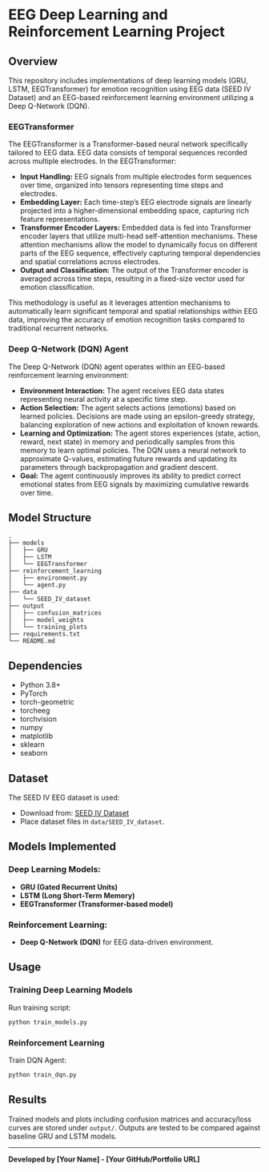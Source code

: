 # EEG Deep Learning and Reinforcement Learning Project

## Overview
This repository includes implementations of deep learning models (GRU, LSTM, EEGTransformer) for emotion recognition using EEG data (SEED IV Dataset) and an EEG-based reinforcement learning environment utilizing a Deep Q-Network (DQN).

### EEGTransformer
The EEGTransformer is a Transformer-based neural network specifically tailored to EEG data. EEG data consists of temporal sequences recorded across multiple electrodes. In the EEGTransformer:

- **Input Handling:** EEG signals from multiple electrodes form sequences over time, organized into tensors representing time steps and electrodes.
- **Embedding Layer:** Each time-step’s EEG electrode signals are linearly projected into a higher-dimensional embedding space, capturing rich feature representations.
- **Transformer Encoder Layers:** Embedded data is fed into Transformer encoder layers that utilize multi-head self-attention mechanisms. These attention mechanisms allow the model to dynamically focus on different parts of the EEG sequence, effectively capturing temporal dependencies and spatial correlations across electrodes.
- **Output and Classification:** The output of the Transformer encoder is averaged across time steps, resulting in a fixed-size vector used for emotion classification.

This methodology is useful as it leverages attention mechanisms to automatically learn significant temporal and spatial relationships within EEG data, improving the accuracy of emotion recognition tasks compared to traditional recurrent networks.

### Deep Q-Network (DQN) Agent
The Deep Q-Network (DQN) agent operates within an EEG-based reinforcement learning environment:

- **Environment Interaction:** The agent receives EEG data states representing neural activity at a specific time step.
- **Action Selection:** The agent selects actions (emotions) based on learned policies. Decisions are made using an epsilon-greedy strategy, balancing exploration of new actions and exploitation of known rewards.
- **Learning and Optimization:** The agent stores experiences (state, action, reward, next state) in memory and periodically samples from this memory to learn optimal policies. The DQN uses a neural network to approximate Q-values, estimating future rewards and updating its parameters through backpropagation and gradient descent.
- **Goal:** The agent continuously improves its ability to predict correct emotional states from EEG signals by maximizing cumulative rewards over time.

## Model Structure

```
.
├── models
│   ├── GRU
│   ├── LSTM
│   └── EEGTransformer
├── reinforcement_learning
│   ├── environment.py
│   └── agent.py
├── data
│   └── SEED_IV_dataset
├── output
│   ├── confusion_matrices
│   ├── model_weights
│   └── training_plots
├── requirements.txt
└── README.md
```


## Dependencies
- Python 3.8+
- PyTorch
- torch-geometric
- torcheeg
- torchvision
- numpy
- matplotlib
- sklearn
- seaborn

## Dataset

The SEED IV EEG dataset is used:
- Download from: [SEED IV Dataset](https://bcmi.sjtu.edu.cn/~seed/seed-iv.html)
- Place dataset files in `data/SEED_IV_dataset`.

## Models Implemented

### Deep Learning Models:
- **GRU (Gated Recurrent Units)**
- **LSTM (Long Short-Term Memory)**
- **EEGTransformer (Transformer-based model)**

### Reinforcement Learning:
- **Deep Q-Network (DQN)** for EEG data-driven environment.

## Usage

### Training Deep Learning Models

Run training script:
```bash
python train_models.py
```

### Reinforcement Learning

Train DQN Agent:
```bash
python train_dqn.py
```

## Results

Trained models and plots including confusion matrices and accuracy/loss curves are stored under `output/`. Outputs are tested to be compared against baseline GRU and LSTM models.


---

**Developed by [Your Name] - [Your GitHub/Portfolio URL]**


